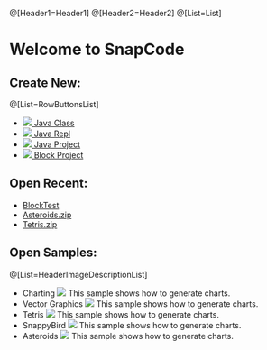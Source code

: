 @[Header1=Header1]
@[Header2=Header2]
@[List=List]

# Welcome to SnapCode

## Create New:

@[List=RowButtonsList]

* [![](https://reportmill.com/SnapCode/images/JavaFile_64.png) Java Class ]( NewJavaClassButton )
* [![](https://reportmill.com/SnapCode/images/JeplFile_64.png) Java Repl ]( NewJavaReplButton )
* [![](https://reportmill.com/SnapCode/images/Project_64.png) Java Project ]( NewProjectButton )
* [![](https://reportmill.com/SnapCode/images/BlockProject_64.png) Block Project ]( NewBlockProjectButton )

## Open Recent:

* [BlockTest](~/SnapCode/BlockTest)
* [Asteroids.zip](https://reportmill.com/SnapCode/Samples/Asteroids/Asteroids.zip)
* [Tetris.zip](https://reportmill.com/SnapCode/Samples/Tetris/Tetris.zip)

## Open Samples:

@[List=HeaderImageDescriptionList]

* Charting
![](https://reportmill.com/SnapCode/Samples/Charting/Charting.png)
This sample shows how to generate charts.
* Vector Graphics
![](https://reportmill.com/SnapCode/Samples/Vector_Graphics/Vector_Graphics.png)
This sample shows how to generate charts.
* Tetris
![](https://reportmill.com/SnapCode/Samples/Tetris/Tetris.png)
This sample shows how to generate charts.
* SnappyBird
![](https://reportmill.com/SnapCode/Samples/SnappyBird/SnappyBird.png)
This sample shows how to generate charts.
* Asteroids
![](https://reportmill.com/SnapCode/Samples/Asteroids/Asteroids.png)
This sample shows how to generate charts.
